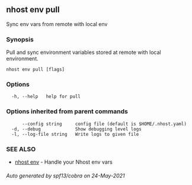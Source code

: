 ## nhost env pull

Sync env vars from remote with local env

### Synopsis

Pull and sync environment variables stored at remote with local environment.

```
nhost env pull [flags]
```

### Options

```
  -h, --help   help for pull
```

### Options inherited from parent commands

```
      --config string     config file (default is $HOME/.nhost.yaml)
  -d, --debug             Show debugging level logs
  -l, --log-file string   Write logs to given file
```

### SEE ALSO

* [nhost env](nhost_env.md)	 - Handle your Nhost env vars

###### Auto generated by spf13/cobra on 24-May-2021
